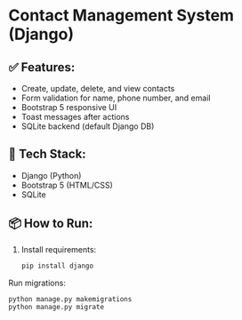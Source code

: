 # Contact Management System (Django)

## ✅ Features:
- Create, update, delete, and view contacts
- Form validation for name, phone number, and email
- Bootstrap 5 responsive UI
- Toast messages after actions
- SQLite backend (default Django DB)

## 🚀 Tech Stack:
- Django (Python)
- Bootstrap 5 (HTML/CSS)
- SQLite

## 📦 How to Run:
1. Install requirements:
   ```bash
   pip install django
Run migrations:
   ```bash
   python manage.py makemigrations
   python manage.py migrate

